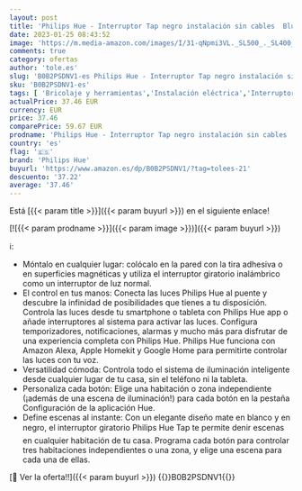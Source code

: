 ```yaml
---
layout: post
title: 'Philips Hue - Interruptor Tap negro instalación sin cables  Bluetooth  Compatible con Alexa y Google Home'
date: 2023-01-25 08:43:52
image: 'https://m.media-amazon.com/images/I/31-qNpmi3VL._SL500_._SL400_.jpg'
comments: true
category: ofertas
author: 'tole.es'
slug: 'B0B2PSDNV1-es Philips Hue - Interruptor Tap negro instalación sin cables...'
sku: 'B0B2PSDNV1-es'
tags: [ 'Bricolaje y herramientas','Instalación eléctrica','Interruptores y reguladores de luz','Reguladores de intensidad','alexa','google','home','hue','philips','philips hue','🇪🇸', ]
actualPrice: 37.46 EUR
currency: EUR
price: 37.46
comparePrice: 59.67 EUR
prodname: 'Philips Hue - Interruptor Tap negro instalación sin cables  Bluetooth  Compatible con Alexa y Google Home'
country: 'es'
flag: '🇪🇸'
brand: 'Philips Hue'
buyurl: 'https://www.amazon.es/dp/B0B2PSDNV1/?tag=tolees-21'
descuento: '37.22'
average: '37.46'
---
```


Está [{{< param title >}}]({{< param buyurl >}}) en el siguiente enlace!

[![{{< param prodname >}}]({{< param image >}})]({{< param buyurl >}})

ℹ️:

- Móntalo en cualquier lugar: colócalo en la pared con la tira adhesiva o en superficies magnéticas y utiliza el interruptor giratorio inalámbrico como un interruptor de luz normal.
- El control en tus manos: Conecta las luces Philips Hue al puente y descubre la infinidad de posibilidades que tienes a tu disposición. Controla las luces desde tu smartphone o tableta con Philips Hue app o añade interruptores al sistema para activar las luces. Configura temporizadores, notificaciones, alarmas y mucho más para disfrutar de una experiencia completa con Philips Hue. Philips Hue funciona con Amazon Alexa, Apple Homekit y Google Home para permitirte controlar las luces con tu voz.
- Versatilidad cómoda: Controla todo el sistema de iluminación inteligente desde cualquier lugar de tu casa, sin el teléfono ni la tableta.
- Personaliza cada botón: Elige una habitación o zona independiente (¡además de una escena de iluminación!) para cada botón en la pestaña Configuración de la aplicación Hue.
- Define escenas al instante: Con un elegante diseño mate en blanco y en negro, el interruptor giratorio Philips Hue Tap te permite denir escenas en cualquier habitación de tu casa. Programa cada botón para controlar tres habitaciones independientes o una zona, y elige una escena para cada una de ellas.

[🛒 Ver la oferta!!]({{< param buyurl >}})
{{<world>}}B0B2PSDNV1{{</world>}}
